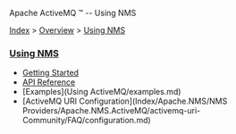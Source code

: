 Apache ActiveMQ ™ -- Using NMS 

[Index](index.html) > [Overview](overview.md) > [Using NMS](Index/Overview/using-nms.md)

### [Using NMS](Index/Overview/using-nms.md)

*   [Getting Started](Index/Overview/nms.md)
*   [API Reference](nms-Index/Site/NavigationIndex/Site/Navigation/Index/Site/Navigation/api.md)
*   [Examples](Using ActiveMQ/examples.md)
*   [ActiveMQ URI Configuration](Index/Apache.NMS/NMS Providers/Apache.NMS.ActiveMQ/activemq-uri-Community/FAQ/configuration.md)


